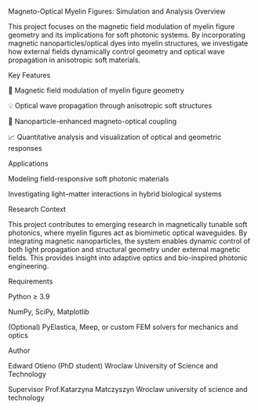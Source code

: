 Magneto-Optical Myelin Figures: Simulation and Analysis
Overview

This project focuses on the magnetic field modulation of myelin figure geometry and its implications for soft photonic systems. By incorporating magnetic nanoparticles/optical dyes into myelin structures, we investigate how external fields dynamically control geometry and optical wave propagation in anisotropic soft materials.

Key Features

🧲 Magnetic field modulation of myelin figure geometry

💡 Optical wave propagation through anisotropic soft structures

🧬 Nanoparticle-enhanced magneto-optical coupling

📈 Quantitative analysis and visualization of optical and geometric responses

Applications

Modeling field-responsive soft photonic materials

Investigating light–matter interactions in hybrid biological systems

Research Context

This project contributes to emerging research in magnetically tunable soft photonics, where myelin figures act as biomimetic optical waveguides.
By integrating magnetic nanoparticles, the system enables dynamic control of both light propagation and structural geometry under external magnetic fields.
This provides insight into adaptive optics and bio-inspired photonic engineering.

Requirements

Python ≥ 3.9

NumPy, SciPy, Matplotlib

(Optional) PyElastica, Meep, or custom FEM solvers for mechanics and optics

Author

Edward Otieno (PhD student)
Wroclaw University of Science and Technology


Supervisor 
Prof.Katarzyna Matczyszyn
Wroclaw university of science and technology 


